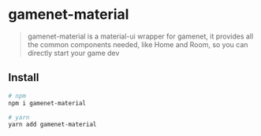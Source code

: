 # gamenet-material

> gamenet-material is a material-ui wrapper for gamenet,
> it provides all the common components needed,
> like Home and Room, so you can directly start your game dev 

## Install

```sh
# npm
npm i gamenet-material

# yarn
yarn add gamenet-material
```
